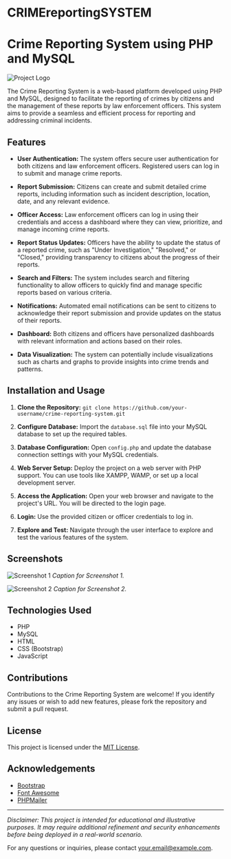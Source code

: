 # CRIMEreportingSYSTEM
# Crime Reporting System using PHP and MySQL

![Project Logo](link_to_logo_if_available)

The Crime Reporting System is a web-based platform developed using PHP and MySQL, designed to facilitate the reporting of crimes by citizens and the management of these reports by law enforcement officers. This system aims to provide a seamless and efficient process for reporting and addressing criminal incidents.

## Features

- **User Authentication:** The system offers secure user authentication for both citizens and law enforcement officers. Registered users can log in to submit and manage crime reports.

- **Report Submission:** Citizens can create and submit detailed crime reports, including information such as incident description, location, date, and any relevant evidence.

- **Officer Access:** Law enforcement officers can log in using their credentials and access a dashboard where they can view, prioritize, and manage incoming crime reports.

- **Report Status Updates:** Officers have the ability to update the status of a reported crime, such as "Under Investigation," "Resolved," or "Closed," providing transparency to citizens about the progress of their reports.

- **Search and Filters:** The system includes search and filtering functionality to allow officers to quickly find and manage specific reports based on various criteria.

- **Notifications:** Automated email notifications can be sent to citizens to acknowledge their report submission and provide updates on the status of their reports.

- **Dashboard:** Both citizens and officers have personalized dashboards with relevant information and actions based on their roles.

- **Data Visualization:** The system can potentially include visualizations such as charts and graphs to provide insights into crime trends and patterns.

## Installation and Usage

1. **Clone the Repository:** `git clone https://github.com/your-username/crime-reporting-system.git`

2. **Configure Database:** Import the `database.sql` file into your MySQL database to set up the required tables.

3. **Database Configuration:** Open `config.php` and update the database connection settings with your MySQL credentials.

4. **Web Server Setup:** Deploy the project on a web server with PHP support. You can use tools like XAMPP, WAMP, or set up a local development server.

5. **Access the Application:** Open your web browser and navigate to the project's URL. You will be directed to the login page.

6. **Login:** Use the provided citizen or officer credentials to log in.

7. **Explore and Test:** Navigate through the user interface to explore and test the various features of the system.

## Screenshots

![Screenshot 1](link_to_screenshot1)
*Caption for Screenshot 1.*

![Screenshot 2](link_to_screenshot2)
*Caption for Screenshot 2.*

## Technologies Used

- PHP
- MySQL
- HTML
- CSS (Bootstrap)
- JavaScript

## Contributions

Contributions to the Crime Reporting System are welcome! If you identify any issues or wish to add new features, please fork the repository and submit a pull request.

## License

This project is licensed under the [MIT License](LICENSE).

## Acknowledgements

- [Bootstrap](https://getbootstrap.com)
- [Font Awesome](https://fontawesome.com)
- [PHPMailer](https://github.com/PHPMailer/PHPMailer)

---

*Disclaimer: This project is intended for educational and illustrative purposes. It may require additional refinement and security enhancements before being deployed in a real-world scenario.*

For any questions or inquiries, please contact [your.email@example.com](mailto:your.mda957947@gmail.com).
